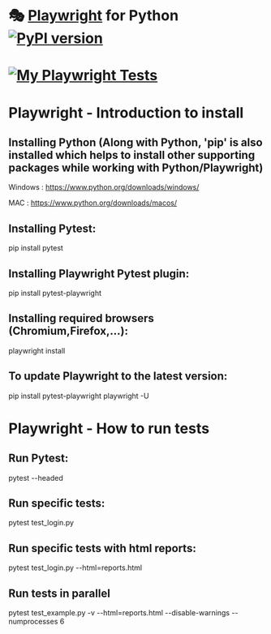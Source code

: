 # 🎭 [Playwright](https://playwright.dev) for Python [![PyPI version](https://badge.fury.io/py/playwright.svg)](https://pypi.python.org/pypi/playwright/)

# [![My Playwright Tests](https://github.com/MishaFrancis/Playwright/actions/workflows/playwright.yml/badge.svg?branch=main)](https://github.com/MishaFrancis/Playwright/actions/workflows/playwright.yml)

# Playwright - Introduction to install

## Installing Python (Along with Python, 'pip' is also installed which helps to install other supporting packages while working with Python/Playwright)
Windows : https://www.python.org/downloads/windows/

MAC : https://www.python.org/downloads/macos/

## Installing Pytest:
pip install pytest

## Installing Playwright Pytest plugin:
pip install pytest-playwright

## Installing required browsers (Chromium,Firefox,...):
playwright install

## To update Playwright to the latest version:
pip install pytest-playwright playwright -U

# Playwright - How to run tests

## Run Pytest:
pytest --headed

## Run specific tests:
pytest test_login.py

## Run specific tests with html reports:
pytest test_login.py --html=reports.html

## Run tests in parallel
pytest test_example.py -v --html=reports.html --disable-warnings --numprocesses 6